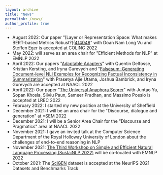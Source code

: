 ```yaml
---
layout: archive
title: "News"
permalink: /news/
author_profile: true
---
```


- August   2022: Our paper "[Layer or Representation Space: What makes BERT-based Metrics Robust?]([414048](https://arxiv.org/abs/2209.02317v1)" with Doan Nam Long Vu and Steffen Eger is accepted at COLING 2022
- May      2022: will serve as an area chair for "Efficient Methods for NLP" at EMNLP 2022
- April    2022: Our papers "[Adaptable Adapters](https://arxiv.org/abs/2205.01549)" with Quentin Delfosse, Kristian Kersting, and Iryna Gurevych and "[Falsesum: Generating Document-level NLI Examples for Recognizing Factual Inconsistency in Summarization](https://arxiv.org/abs/2205.06009)" with Prasetya Ajie Utama, Joshua Bambrick, and Iryna Gurevych are accepted at NAACL 2022
- April    2022: Our paper "[The Universal Anaphora Scorer](https://github.com/juntaoy/universal-anaphora-scorer)" with Juntao Yu, Sopan Khosla, Silviu Paun, Sameer Pradhan, and Massimo Poesio is accepted at LREC 2022
- February 2022: I started my new position at the University of Sheffield
- December 2021: I will be an area chair for the "Discourse, dialogue and generation" at *SEM 2022
- December 2021: I will be a Senior Area Chair for the "Discourse and Pragmatics" area at NAACL 2022
- November 2021: I gave an invited talk at the Computer Science Department of the Royal Holloway University of London about the challenges of end-to-end reasoning in NLP
- November 2021: [The Third Workshop on Simple and Efficient Natural Language Processing (SustaiNLP 2022)](https://sites.google.com/view/sustainlp2022/home) will be co-located with EMNLP 2022 
- October 2021: The [SciGEN](https://openreview.net/forum?id=Jul-uX7EV_I) dataset is accepted at the NeurIPS 2021 Datasets and Benchmarks Track
